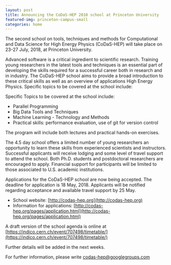 ```yaml
---
layout: post
title: Announcing the CoDaS-HEP 2018 school at Princeton University
featured-img: princeton-campus-small
categories: home
---
```


The second school on tools, techniques and methods for Computational
and Data Science for High Energy Physics (CoDaS-HEP) will take place
on 23-27 July, 2018, at Princeton University.

  Advanced software is a critical ingredient to scientific research.
Training young researchers in the latest tools and techniques is
an essential part of developing the skills required for a successful
career both in research and in industry. The CoDaS-HEP school aims
to provide a broad introduction to these critical skills as well
as an overview of applications High Energy Physics. Specific topics
to be covered at the school include:

  Specific Topics to be covered at the school include:

  * Parallel Programming
  * Big Data Tools and Techniques
  * Machine Learning - Technology and Methods
  * Practical skills: performance evaluation, use of git for version control

The program will include both lectures and practical hands-on exercises.

  The 4.5 day school offers a limited number of young researchers an
opportunity to learn these skills from experienced scientists and instructors.
Successful applicants will receive lodging and some level of travel support
to attend the school. Both Ph.D. students and postdoctoral researchers
are encouraged to apply. Financial support for participants will
be limited to those associated to U.S. academic institutions.

Applications for the CoDaS-HEP school are now being accepted. The
deadline for application is 18 May, 2018. Applicants will be notified
regarding acceptance and available travel support by 25 May.

  * School website: [http://codas-hep.org](http://codas-hep.org)
  * Information for applications: [http://codas-hep.org/pages/application.html](http://codas-hep.org/pages/application.html)

  A draft version of the school agenda is online at [https://indico.cern.ch/event/707498/timetable/](https://indico.cern.ch/event/707498/timetable/)

Further details will be added in the next weeks.

  For further information, please write codas-hep@googlegroups.com
